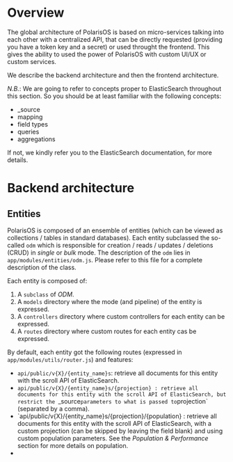 # Overview

The global architecture of PolarisOS is based on micro-services talking into each other with a centralized API, that can be directly requested (providing you have a token key and a secret) or used throught the frontend. This gives the ability to used the power of PolarisOS with custom UI/UX or custom services.

We describe the backend architecture and then the frontend architecture.

*N.B.*: We are going to refer to concepts proper to ElasticSearch throughout this section. So you should be at least familiar with the following concepts:
- \_source
- mapping
- field types
- queries
- aggregations

If not, we kindly refer you to the ElasticSearch documentation, for more details.

# Backend architecture

## Entities

PolarisOS is composed of an ensemble of entities (which can be viewed as collections / tables in standard databases). Each entity subclassed the so-called `odm` which is responsible for creation / reads / updates / deletions (CRUD) in *single* or *bulk* mode. The description of the `odm` lies in `app/modules/entities/odm.js`. Please refer to this file for a complete description of the class.

Each entity is composed of:

1. A `subclass` of *ODM*.
2. A `models` directory where the mode (and pipeline) of the entity is expressed.
3. A `controllers` directory where custom controllers for each entity can be expressed.
4. A `routes` directory where custom routes for each entity cas be expressed.

By default, each entity got the following routes (expressed in `app/modules/utils/router.js`) and features:

- `api/public/v{X}/{entity_name}s`: retrieve all documents for this entity with the scroll API of ElasticSearch.
- `api/public/v{X}/{entity_name}s/{projection} : retrieve all documents for this entity with the scroll API of ElasticSearch, but restrict the `\_source` parameters to what is passed to `projection` (separated by a comma).
- `api/public/v{X}/{entity_name}s/{projection}/{population} : retrieve all documents for this entity with the scroll API of ElasticSearch, with a custom projection (can be skipped by leaving the field blank) and using custom population parameters. See the  _Population & Performance_ section for more details on population.
- 
